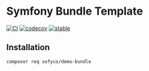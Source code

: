# Symfony Bundle Template

[![CI](https://github.com/sofyco/demo-bundle/actions/workflows/ci.yaml/badge.svg)](https://github.com/sofyco/demo-bundle/actions/workflows/ci.yaml)
[![codecov](https://codecov.io/gh/sofyco/demo-bundle/branch/main/graph/badge.svg)](https://codecov.io/gh/sofyco/demo-bundle)
[![stable](http://poser.pugx.org/sofyco/demo-bundle/v)](https://packagist.org/packages/sofyco/demo-bundle)

## Installation

```bash
composer req sofyco/demo-bundle
```
